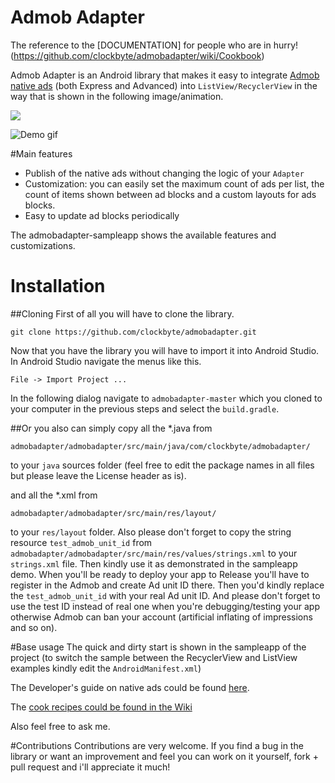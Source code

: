 Admob Adapter
======================

The reference to the [DOCUMENTATION] for people who are in hurry!(https://github.com/clockbyte/admobadapter/wiki/Cookbook)

Admob Adapter is an Android library that makes it easy to integrate [Admob native ads](https://firebase.google.com/docs/admob/android/native) (both Express and Advanced) into ```ListView/RecyclerView``` in the way that is shown in the following image/animation.

![](https://raw.githubusercontent.com/clockbyte/admobadapter/master/screenshots/device-2015-08-28-012121.png)

![](https://raw.githubusercontent.com/clockbyte/admobadapter/master/screenshots/ezgif.com-gif-maker.gif "Demo gif")

#Main features

* Publish of the native ads without changing the logic of your ```Adapter```
* Customization: you can easily set the maximum count of ads per list, the count of items shown between ad blocks and a custom layouts for ads blocks.
* Easy to update ad blocks periodically

The admobadapter-sampleapp shows the available features and customizations.
 
# Installation

##Cloning
First of all you will have to clone the library.
```shell
git clone https://github.com/clockbyte/admobadapter.git
```

Now that you have the library you will have to import it into Android Studio.
In Android Studio navigate the menus like this.
```
File -> Import Project ...
```
In the following dialog navigate to ```admobadapter-master``` which you cloned to your computer in the previous steps and select the `build.gradle`.

##Or 
you also can simply copy all the *.java from
```
admobadapter/admobadapter/src/main/java/com/clockbyte/admobadapter/
```
to your ```java``` sources folder (feel free to edit the package names in all files but please leave the License header as is).

and all the *.xml from
```
admobadapter/admobadapter/src/main/res/layout/
```
to your ```res/layout``` folder.
Also please don't forget to copy the string resource ```test_admob_unit_id``` from ```admobadapter/admobadapter/src/main/res/values/strings.xml``` to your ```strings.xml``` file. Then kindly use it as demonstrated in the sampleapp demo. 
When you'll be ready to deploy your app to Release you'll have to register in the Admob and create Ad unit ID there. Then you'd kindly replace the ```test_admob_unit_id``` with your real Ad unit ID. And please don't forget to use the test ID instead of real one when you're debugging/testing your app otherwise Admob can ban your account (artificial inflating of impressions and so on).

#Base usage
The quick and dirty start is shown in the sampleapp of the project (to switch the sample between the RecyclerView and ListView examples kindly edit the ```AndroidManifest.xml```)

The Developer's guide on native ads could be found [here](https://developers.google.com/admob/android/native).

The [cook recipes could be found in the Wiki](https://github.com/clockbyte/admobadapter/wiki/Cookbook)

Also feel free to ask me.

#Contributions
Contributions are very welcome. If you find a bug in the library or want an improvement and feel you can work on it yourself, fork + pull request and i'll appreciate it much!
